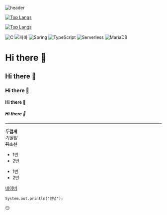 ![header](https://capsule-render.vercel.app/api?type=shark&color=auto&height=300&section=header&text=깃허브%20특강&fontSize=90&animation=twinkling)

[![Top Langs](https://github-readme-stats.vercel.app/api/top-langs/?username=yhm0207)](https://github.com/깃허브아이디/github-readme-stats)

[![Top Langs](https://github-readme-stats.vercel.app/api/top-langs/?username=yhm0207&layout=compact)](https://github.com/깃허브아이디/github-readme-stats)

![C](https://img.shields.io/badge/-C-123456?style=flat-square&logo=C&logoColor=black)
![자바](https://img.shields.io/badge/-자바-007396?style=flat&logo=Java&logoColor=ffffff)
![Spring](https://img.shields.io/badge/-Spring-6DB33F?style=for-the-badge&logo=Spring&logoColor=white)
![TypeScript](https://img.shields.io/badge/-TypeScript-3178C6?style=flat-square&logo=TypeScript&logoColor=white)
![Serverless](https://img.shields.io/badge/-Serverless-FD5750?style=flat-square&logo=Serverless&logoColor=magenta)
![MariaDB](https://img.shields.io/badge/-MariaDB-1F305F?style=flat-square&logo=mariadb&logoColor=white)
# Hi there 👋
## Hi there 👋
### Hi there 👋
#### Hi there 👋
##### Hi there 👋
---
**두껍게**<br>
*기울임*<br>
~~취소선~~<br>

* 1번
* 2번
- 1번
- 2번

[네이버](naver.com)

```
System.out.println("안녕");
```

:smirk:
